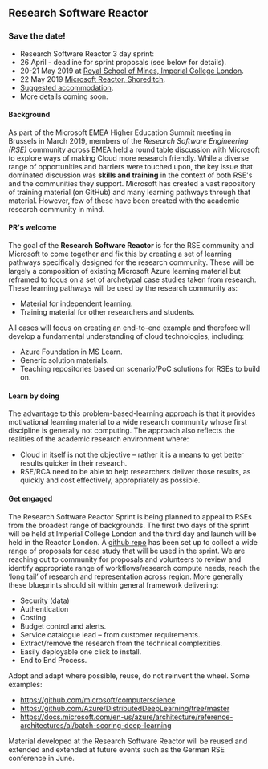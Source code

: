 ## Research Software Reactor

### Save the date!
* Research Software Reactor 3 day sprint:
 * 26 April - deadline for sprint proposals (see below for details).
 * 20-21 May 2019 at [Royal School of Mines, Imperial College London](https://www.imperial.ac.uk/earth-science/about/getting-here/).
 * 22 May 2019 [Microsoft Reactor, Shoreditch](https://developer.microsoft.com/en-us/reactor/).
 * [Suggested accommodation](http://www.imperial.ac.uk/visitors-accommodation/local-hotels/).
 * More details coming soon.

#### Background
As part of the Microsoft EMEA Higher Education Summit meeting in Brussels in March 2019, members of the *Research Software Engineering (RSE)* community across EMEA held a round table discussion with Microsoft to explore ways of making Cloud more research friendly. While a diverse range of opportunities and barriers were touched upon, the key issue that dominated discussion was **skills and training** in the context of both RSE's and the communities they support. Microsoft has created a vast repository of training material (on GitHub) and many learning pathways through that material. However, few of these have been created with the academic research community in mind.

#### PR's welcome
The goal of the **Research Software Reactor** is for the RSE community and Microsoft to come together and fix this by creating a set of learning pathways specifically designed for the research community. These will be largely a composition of existing Microsoft Azure learning material but reframed to focus on a set of archetypal case studies taken from research. These learning pathways will be used by the research community as:
*	Material for independent learning.
*	Training material for other researchers and students. 

All cases will focus on creating an end-to-end example and therefore will develop a fundamental understanding of cloud technologies, including:
*	Azure Foundation in MS Learn.
*	Generic solution materials.
*	Teaching repositories based on scenario/PoC solutions for RSEs to build on.

#### Learn by doing
The advantage to this problem-based-learning approach is that it provides motivational learning material to a wide research community whose first discipline is generally not computing. The approach also reflects the realities of the academic research environment where:
*	Cloud in itself is not the objective – rather it is a means to get better results quicker in their research.
*	RSE/RCA need to be able to help researchers deliver those results, as quickly and cost effectively, appropriately as possible.

#### Get engaged
The Research Software Reactor Sprint is being planned to appeal to RSEs from the broadest range of backgrounds. The first two days of the sprint will be held at Imperial College London and the third day and launch will be held in the Reactor London. A [github repo](https://github.com/research-software-reactor/poc-storm) has been set up to collect a wide range of proposals for case study that will be used in the sprint. We are reaching out to community for proposals and volunteers to review and identify appropriate range of workflows/research compute needs, reach the ‘long tail’ of research and representation across region. More generally these blueprints should sit within general framework delivering:
*	Security (data)
*	Authentication
*	Costing
*	Budget control and alerts.
*	Service catalogue lead – from customer requirements.
*	Extract/remove the research from the technical complexities.
*	Easily deployable one click to install.
*	End to End Process.

Adopt and adapt where possible, reuse, do not reinvent the wheel. Some examples:
*	https://github.com/microsoft/computerscience 
*	https://github.com/Azure/DistributedDeepLearning/tree/master
*	https://docs.microsoft.com/en-us/azure/architecture/reference-architectures/ai/batch-scoring-deep-learning

Material developed at the Research Software Reactor will be reused and extended and extended at future events such as the German RSE conference in June.
